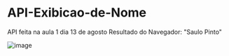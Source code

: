 # API-Exibicao-de-Nome
API feita na aula 1 dia 13 de agosto
Resultado do Navegador:
"Saulo Pinto"





![image](https://github.com/user-attachments/assets/91d12e9f-0962-46f8-b916-06a704f9aefa)
